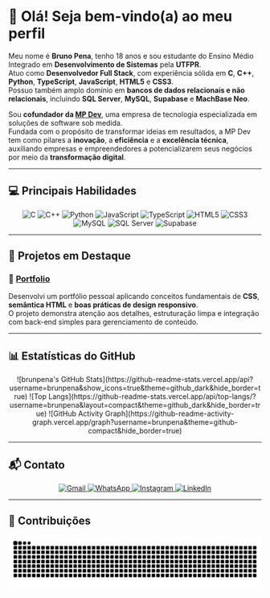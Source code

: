 # 👋 Olá! Seja bem-vindo(a) ao meu perfil 

Meu nome é **Bruno Pena**, tenho 18 anos e sou estudante do Ensino Médio Integrado em **Desenvolvimento de Sistemas** pela **UTFPR**.  
Atuo como **Desenvolvedor Full Stack**, com experiência sólida em **C**, **C++**, **Python**, **TypeScript**, **JavaScript**, **HTML5** e **CSS3**.  
Possuo também amplo domínio em **bancos de dados relacionais e não relacionais**, incluindo **SQL Server**, **MySQL**, **Supabase** e **MachBase Neo**.

Sou **cofundador da [MP Dev](https://github.com/MP-Developing)**, uma empresa de tecnologia especializada em soluções de software sob medida.  
Fundada com o propósito de transformar ideias em resultados, a MP Dev tem como pilares a **inovação**, a **eficiência** e a **excelência técnica**, auxiliando empresas e empreendedores a potencializarem seus negócios por meio da **transformação digital**.

---

## 💻 Principais Habilidades

<div align="center">
    <img src="https://cdn.jsdelivr.net/gh/devicons/devicon/icons/c/c-original.svg" width="40" height="40" alt="C"/>
    <img src="https://cdn.jsdelivr.net/gh/devicons/devicon/icons/cplusplus/cplusplus-original.svg" width="40" height="40" alt="C++"/>
    <img src="https://cdn.jsdelivr.net/gh/devicons/devicon/icons/python/python-original.svg" width="40" height="40" alt="Python"/>
    <img src="https://cdn.jsdelivr.net/gh/devicons/devicon/icons/javascript/javascript-original.svg" width="40" height="40" alt="JavaScript"/>
    <img src="https://cdn.jsdelivr.net/gh/devicons/devicon/icons/typescript/typescript-original.svg" width="40" height="40" alt="TypeScript"/>
    <img src="https://cdn.jsdelivr.net/gh/devicons/devicon/icons/html5/html5-original.svg" width="40" height="40" alt="HTML5"/>
    <img src="https://cdn.jsdelivr.net/gh/devicons/devicon/icons/css3/css3-original.svg" width="40" height="40" alt="CSS3"/>
    <img src="https://cdn.jsdelivr.net/gh/devicons/devicon/icons/mysql/mysql-original.svg" width="40" height="40" alt="MySQL"/>
    <img src="https://cdn.jsdelivr.net/gh/devicons/devicon/icons/microsoftsqlserver/microsoftsqlserver-plain.svg" width="40" height="40" alt="SQL Server"/>
    <img src="https://cdn.jsdelivr.net/gh/devicons/devicon/icons/supabase/supabase-original.svg" width="40" height="40" alt="Supabase"/>
</div>

---

## 🚀 Projetos em Destaque

### 🔹 [Portfolio](https://portfolio-gray-eta-50.vercel.app/)
Desenvolvi um portfólio pessoal aplicando conceitos fundamentais de **CSS**, **semântica HTML** e **boas práticas de design responsivo**.  
O projeto demonstra atenção aos detalhes, estruturação limpa e integração com back-end simples para gerenciamento de conteúdo.


---

## 📊 Estatísticas do GitHub

<div align="center">
    ![brunpena's GitHub Stats](https://github-readme-stats.vercel.app/api?username=brunpena&show_icons=true&theme=github_dark&hide_border=true) 
    ![Top Langs](https://github-readme-stats.vercel.app/api/top-langs/?username=brunpena&layout=compact&theme=github_dark&hide_border=true) 
    ![GitHub Activity Graph](https://github-readme-activity-graph.vercel.app/graph?username=brunpena&theme=github-compact&hide_border=true) 
</div>


---

## 📬 Contato
<div align="center">
  <a href="mailto:brunopena454@gmail.com" target="_blank">
    <img src="https://img.icons8.com/fluency/48/gmail-new.png" alt="Gmail"/>
  </a>
  <a href="https://wa.me/5544997371077" target="_blank">
    <img src="https://img.icons8.com/color/48/whatsapp--v1.png" alt="WhatsApp"/>
  </a>
  <a href="https://www.instagram.com/brunpena01" target="_blank">
    <img src="https://img.icons8.com/fluency/48/instagram-new.png" alt="Instagram"/>
  </a>
  <a href="https://www.linkedin.com/in/brunpena" target="_blank">
    <img src="https://img.icons8.com/fluency/48/linkedin.png" alt="LinkedIn"/>
  </a>
</div>


---

## 🐍 Contribuições

<div align="center">

  ![snake gif](https://raw.githubusercontent.com/brunpena/brunpena/output/github-snake-dark.svg)

</div>
